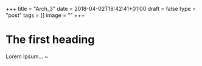  +++
title = "Arch_3"
date = 2018-04-02T18:42:41+01:00
draft = false
type = "post"
tags = []
image = ""
+++

# The first heading

Lorem Ipsum...
~               